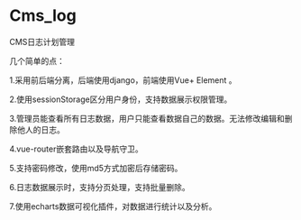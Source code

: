 # Cms_log
CMS日志计划管理

几个简单的点：

1.采用前后端分离，后端使用django，前端使用Vue+ Element 。

2.使用sessionStorage区分用户身份，支持数据展示权限管理。

3.管理员能查看所有日志数据，用户只能查看数据自己的数据。无法修改编辑和删除他人的日志。

4.vue-router嵌套路由以及导航守卫。

5.支持密码修改，使用md5方式加密后存储密码。

6.日志数据展示时，支持分页处理，支持批量删除。

7.使用echarts数据可视化插件，对数据进行统计以及分析。

